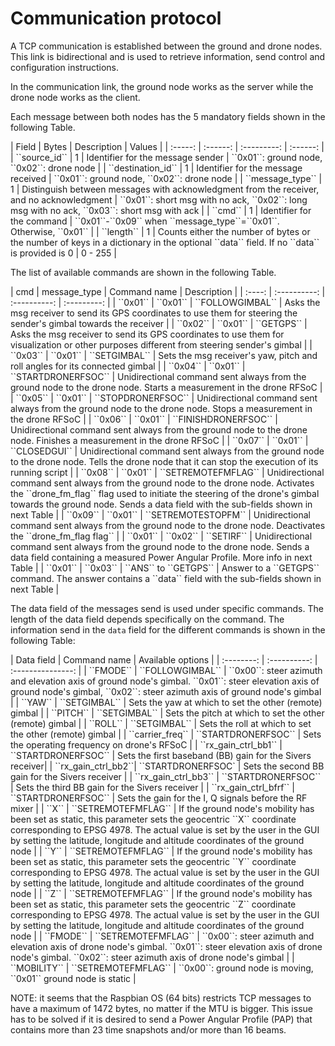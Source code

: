 # Communication protocol

A TCP communication is established between the ground and drone nodes. This link is bidirectional and is used to retrieve information, send control and configuration instructions. 

In the communication link, the ground node works as the server while the drone node works as the client.

Each message between both nodes has the 5 mandatory fields shown in the following Table.

<div class="center-table" markdown>
| Field   | Bytes    | Description | Values   |
| :-----: | :------: | :---------: | :------: |
| ``source_id`` | 1 | Identifier for the message sender | ``0x01``: ground node, ``0x02``: drone node |
| ``destination_id`` | 1 | Identifier for the message received | ``0x01``: ground node, ``0x02``: drone node |
| ``message_type`` | 1 | Distinguish between messages with acknowledgment from the receiver, and no acknowledgment | ``0x01``: short msg with no ack, ``0x02``: long msg with no ack, ``0x03``: short msg with ack |
| ``cmd`` | 1 | Identifier for the command | ``0x01``-``0x09`` when ``message_type``=``0x01``. Otherwise, ``0x01`` |
| ``length`` | 1 | Counts either the number of bytes or the number of keys in a dictionary in the optional ``data`` field. If no ``data`` is provided is 0 | 0 - 255 |
</div>

The list of available commands are shown in the following Table.

<div class="center-table" markdown>
| cmd    | message_type | Command name | Description |
| :----: | :----------: | :----------: | :---------: |
| ``0x01`` | ``0x01`` | ``FOLLOWGIMBAL`` | Asks the msg receiver to send its GPS coordinates to use them for steering the sender's gimbal towards the receiver |
| ``0x02`` | ``0x01`` | ``GETGPS`` | Asks the msg receiver to send its GPS coordinates to use them for visualization or other purposes different from steering sender's gimbal |
| ``0x03`` | ``0x01`` | ``SETGIMBAL`` | Sets the msg receiver's yaw, pitch and roll angles for its connected gimbal |
| ``0x04`` | ``0x01`` | ``STARTDRONERFSOC`` | Unidirectional command sent always from the ground node to the drone node. Starts a measurement in the drone RFSoC |
| ``0x05`` | ``0x01`` | ``STOPDRONERFSOC`` | Unidirectional command sent always from the ground node to the drone node. Stops a measurement in the drone RFSoC |
| ``0x06`` | ``0x01`` | ``FINISHDRONERFSOC`` | Unidirectional command sent always from the ground node to the drone node. Finishes a measurement in the drone RFSoC |
| ``0x07`` | ``0x01`` | ``CLOSEDGUI`` | Unidirectional command sent always from the ground node to the drone node. Tells the drone node that it can stop the execution of its running script |
| ``0x08`` | ``0x01`` | ``SETREMOTEFMFLAG`` | Unidirectional command sent always from the ground node to the drone node. Activates the ``drone_fm_flag`` flag used to initiate the steering of the drone's gimbal towards the ground node. Sends a data field with the sub-fields shown in next Table |
| ``0x09`` | ``0x01`` | ``SETREMOTESTOPFM`` | Unidirectional command sent always from the ground node to the drone node. Deactivates the ``drone_fm_flag flag`` |
| ``0x01`` | ``0x02`` | ``SETIRF`` | Unidirectional command sent always from the ground node to the drone node. Sends a data field containing a measured Power Angular Profile. More info in next Table |
| ``0x01`` | ``0x03`` | ``ANS`` to ``GETGPS`` | Answer to a ``GETGPS`` command. The answer contains a ``data`` field with the sub-fields shown in next Table |
</div>

The data field of the messages send is used under specific commands. The length of the data field depends specifically on the command. The information send in the ``data`` field for the different commands is shown in the following Table:

<div class="center-table" markdown>
| Data field | Command name | Available options |
| :--------: | :----------: | :---------------: |
| ``FMODE`` | ``FOLLOWGIMBAL`` | ``0x00``: steer azimuth and elevation axis of ground node's gimbal.  ``0x01``: steer elevation axis of ground node's gimbal, ``0x02``: steer azimuth axis of ground node's gimbal |
| ``YAW`` | ``SETGIMBAL`` | Sets the yaw at which to set the other (remote) gimbal |
| ``PITCH`` | ``SETGIMBAL`` | Sets the pitch at which to set the other (remote) gimbal |
| ``ROLL`` | ``SETGIMBAL`` | Sets the roll at which to set the other (remote) gimbal |
| ``carrier_freq`` | ``STARTDRONERFSOC`` | Sets the operating frequency on drone's RFSoC |
| ``rx_gain_ctrl_bb1`` | ``STARTDRONERFSOC`` | Sets the first baseband (BB) gain for the Sivers receiver|
| ``rx_gain_ctrl_bb2``| ``STARTDRONERFSOC` | Sets the second BB gain for the Sivers receiver |
| ``rx_gain_ctrl_bb3`` | ``STARTDRONERFSOC`` | Sets the third BB gain for the Sivers receiver |
| ``rx_gain_ctrl_bfrf`` | ``STARTDRONERFSOC`` | Sets the gain for the I, Q signals before the RF mixer |
| ``X`` | ``SETREMOTEFMFLAG`` | If the ground node's mobility has been set as static, this parameter sets the geocentric ``X`` coordinate corresponding to EPSG 4978. The actual value is set by the user in the GUI by setting the latitude, longitude and altitude coordinates of the ground node |
| ``Y`` | ``SETREMOTEFMFLAG`` | If the ground node's mobility has been set as static, this parameter sets the geocentric ``Y`` coordinate corresponding to EPSG 4978. The actual value is set by the user in the GUI by setting the latitude, longitude and altitude coordinates of the ground node |
| ``Z`` | ``SETREMOTEFMFLAG`` | If the ground node's mobility has been set as static, this parameter sets the geocentric ``Z`` coordinate corresponding to EPSG 4978. The actual value is set by the user in the GUI by setting the latitude, longitude and altitude coordinates of the ground node |
| ``FMODE`` | ``SETREMOTEFMFLAG`` | ``0x00``: steer azimuth and elevation axis of drone node's gimbal. ``0x01``: steer elevation axis of drone node's gimbal. ``0x02``: steer azimuth axis of drone node's gimbal |
| ``MOBILITY`` | ``SETREMOTEFMFLAG`` | ``0x00``: ground node is moving,  ``0x01`` ground node is static |
</div>

NOTE: it seems that the Raspbian OS (64 bits) restricts TCP messages to have a maximum of 1472 bytes, no matter if the MTU is bigger. This issue has to be solved if it is desired to send a Power Angular Profile (PAP) that contains more than 23 time snapshots and/or more than 16 beams.